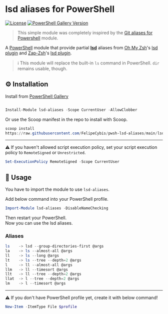 # lsd aliases for PowerShell

[![License](https://img.shields.io/github/license/FelipeCybis/pwsh-lsd-aliases)](https://github.com/FelipeCybis/pwsh-lsd-aliases/blob/main/LICENSE)
[![PowerShell Gallery
Version](https://img.shields.io/powershellgallery/v/lsd-aliases)](https://www.powershellgallery.com/packages/lsd-aliases/)


> This simple module was completely inspired by the [Git aliases for Powershell](https://github.com/gluons/powershell-git-aliases) module.

A [PowerShell](https://microsoft.com/powershell) module that provide partial
**[lsd](https://github.com/lsd-rs/lsd)** aliases from [Oh My
Zsh](https://github.com/robbyrussell/oh-my-zsh)'s [lsd
plugin](https://github.com/yuhonas/zsh-aliases-lsd) and [Zap-Zsh](https://github.com/zap-zsh/zap)'s [lsd plugin](https://github.com/wintermi/zsh-lsd).


> ℹ️ This module will replace the built-in `ls` command in PowerShell. `dir`
> remains usable, though.


## ⚙️ Installation


Install from [PowerShell
Gallery](https://www.powershellgallery.com/packages/lsd-aliases/)


```powershell

Install-Module lsd-aliases -Scope CurrentUser -AllowClobber

```

Or use the Scoop manifest in the repo to install with Scoop.

```powershell
scoop install
https://raw.githubusercontent.com/FelipeCybis/pwsh-lsd-aliases/main/lsd-aliases.json
```

---

⚠️ If you haven't allowed script execution policy, set your script execution
policy to `RemoteSigned` or `Unrestricted`.

```powershell
Set-ExecutionPolicy RemoteSigned -Scope CurrentUser
```

## 🛂 Usage

You have to import the module to use `lsd-aliases`.

Add below command into your PowerShell profile.

```powershell
Import-Module lsd-aliases -DisableNameChecking
```

Then restart your PowerShell.  
Now you can use the lsd aliases.

### Aliases
```powershell
ls    -> lsd --group-directories-first @args
la    -> ls --almost-all @args
ll    -> ls --long @args
lt    -> ls --tree --depth=2 @args
l     -> ll --almost-all @args
llm   -> ll --timesort @args
llt   -> ll --tree --depth=2 @args
llat  -> l --tree --depth=2 @args
lm    -> l --timesort @args
```
---

⚠️ If you don't have PowerShell profile yet, create it with below command!

```powershell
New-Item -ItemType File $profile
```

